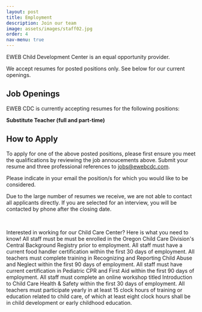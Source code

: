 ```yaml
---
layout: post
title: Employment
description: Join our team
image: assets/images/staff02.jpg
order: 4
nav-menu: true
---
```


EWEB Child Development Center is an equal opportunity provider.

We accept resumes for posted positions only. See below for our current openings.

## Job Openings﻿﻿

EWEB CDC is currently accepting resumes for the following positions:



__Substitute Teacher (full and part-time)__


 

 

## How to Apply﻿
To apply for one of the above posted positions, please first ensure you meet the qualifications by reviewing the job annoucements above. Submit your resume and three professional references to jobs@ewebcdc.com. 

Please indicate in your email the position/s for which you would like to be considered.

Due to the large number of resumes we receive, we are not able to contact all applicants directly. If you are selected for an interview, you will be contacted by phone after the closing date.

 

﻿

 

Interested in working for our Child Care Center? Here is what you need to know!
All staff must be must be enrolled in the Oregon Child Care Division's Central Background Registry prior to employment.
All staff must have a current food handler certification within the first 30 days of employment.﻿
All teachers must complete training in Recognizing and Reporting Child Abuse and Neglect within the first 90 days of employment.
All staff must have current certification in Pediatric CPR and First Aid within the first 90 days of employment.
All staff must complete an online workshop titled Introduction to Child Care Health & Safety within the first 30 days of employment.
All teachers must participate yearly in at least 15 clock hours of training or education related to child care, of which at least eight clock hours shall be in child development or early childhood education.
